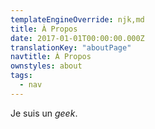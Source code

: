 ```yaml
---
templateEngineOverride: njk,md
title: À Propos
date: 2017-01-01T00:00:00.000Z
translationKey: "aboutPage"
navtitle: À Propos
ownstyles: about
tags:
  - nav
---
```


Je suis un *geek*.